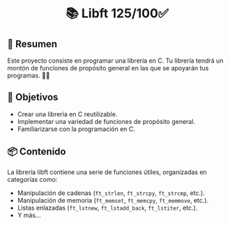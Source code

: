 # <div align="center">📚 Libft 125/100:white_check_mark:</div>

## 📝 Resumen

Este proyecto consiste en programar una librería en C. Tu librería tendrá un montón de funciones de propósito general en las que se apoyarán tus programas. 👨‍💻

## 🚀 Objetivos
- Crear una librería en C reutilizable.
- Implementar una variedad de funciones de propósito general.
- Familiarizarse con la programación en C.

## 📦 Contenido
La librería libft contiene una serie de funciones útiles, organizadas en categorías como:
- Manipulación de cadenas (`ft_strlen`, `ft_strcpy`, `ft_strcmp`, etc.).
- Manipulación de memoria (`ft_memset`, `ft_memcpy`, `ft_memmove`, etc.).
- Listas enlazadas (`ft_lstnew`, `ft_lstadd_back`, `ft_lstiter`, etc.).
- Y más...
